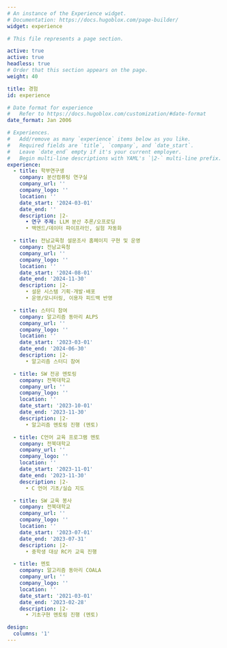 ```yaml
---
# An instance of the Experience widget.
# Documentation: https://docs.hugoblox.com/page-builder/
widget: experience

# This file represents a page section.

active: true
active: true
headless: true
# Order that this section appears on the page.
weight: 40

title: 경험
id: experience

# Date format for experience
#   Refer to https://docs.hugoblox.com/customization/#date-format
date_format: Jan 2006

# Experiences.
#   Add/remove as many `experience` items below as you like.
#   Required fields are `title`, `company`, and `date_start`.
#   Leave `date_end` empty if it's your current employer.
#   Begin multi-line descriptions with YAML's `|2-` multi-line prefix.
experience:
  - title: 학부연구생
    company: 분산컴퓨팅 연구실
    company_url: ''
    company_logo: ''
    location: ''
    date_start: '2024-03-01'
    date_end: ''
    description: |2-
      • 연구 주제: LLM 분산 추론/오프로딩
      • 백엔드/데이터 파이프라인, 실험 자동화

  - title: 전남교육청 설문조사 홈페이지 구현 및 운영
    company: 전남교육청
    company_url: ''
    company_logo: ''
    location: ''
    date_start: '2024-08-01'
    date_end: '2024-11-30'
    description: |2-
      • 설문 시스템 기획·개발·배포
      • 운영/모니터링, 이용자 피드백 반영

  - title: 스터디 참여
    company: 알고리즘 동아리 ALPS
    company_url: ''
    company_logo: ''
    location: ''
    date_start: '2023-03-01'
    date_end: '2024-06-30'
    description: |2-
      • 알고리즘 스터디 참여

  - title: SW 전공 멘토링
    company: 전북대학교
    company_url: ''
    company_logo: ''
    location: ''
    date_start: '2023-10-01'
    date_end: '2023-11-30'
    description: |2-
      • 알고리즘 멘토링 진행 (멘토)

  - title: C언어 교육 프로그램 멘토
    company: 전북대학교
    company_url: ''
    company_logo: ''
    location: ''
    date_start: '2023-11-01'
    date_end: '2023-11-30'
    description: |2-
      • C 언어 기초/실습 지도

  - title: SW 교육 봉사
    company: 전북대학교
    company_url: ''
    company_logo: ''
    location: ''
    date_start: '2023-07-01'
    date_end: '2023-07-31'
    description: |2-
      • 중학생 대상 RC카 교육 진행

  - title: 멘토
    company: 알고리즘 동아리 COALA
    company_url: ''
    company_logo: ''
    location: ''
    date_start: '2021-03-01'
    date_end: '2023-02-28'
    description: |2-
      • 기초구현 멘토링 진행 (멘토)

design:
  columns: '1'
---
```

